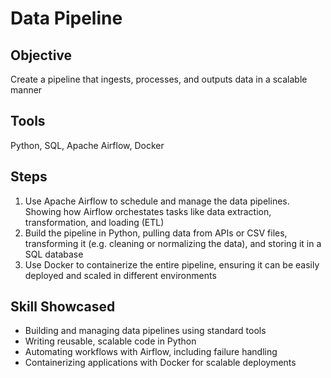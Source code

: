 # Data Pipeline
## Objective
Create a pipeline that ingests, processes, and outputs data in a scalable manner

## Tools
Python,
SQL,
Apache Airflow,
Docker

## Steps
1. Use Apache Airflow to schedule and manage the data pipelines. Showing how Airflow orchestates tasks like data extraction, transformation, and loading (ETL)
2. Build the pipeline in Python, pulling data from APIs or CSV files, transforming it (e.g. cleaning or normalizing the data), and storing it in a SQL database
3. Use Docker to containerize the entire pipeline, ensuring it can be easily deployed and scaled in different environments

## Skill Showcased
- Building and managing data pipelines using standard tools 
- Writing reusable, scalable code in Python
- Automating workflows with Airflow, including failure handling
- Containerizing applications with Docker for scalable deployments
